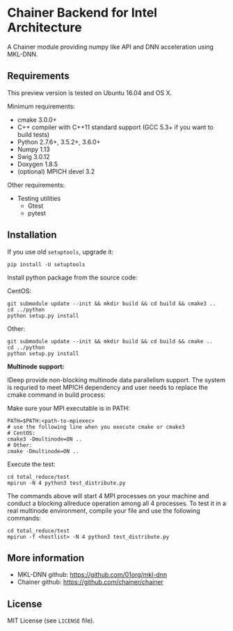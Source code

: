 # Chainer Backend for Intel Architecture

A Chainer module providing numpy like API and DNN acceleration using MKL-DNN.


## Requirements

This preview version is tested on Ubuntu 16.04 and OS X.

Minimum requirements:
- cmake 3.0.0+
- C++ compiler with C++11 standard support (GCC 5.3+ if you want to build tests)
- Python 2.7.6+, 3.5.2+, 3.6.0+
- Numpy 1.13
- Swig 3.0.12
- Doxygen 1.8.5
- (optional) MPICH devel 3.2


Other requirements:
- Testing utilities
  - Gtest
  - pytest

## Installation

If you use old ``setuptools``, upgrade it:

```
pip install -U setuptools
```

Install python package from the source code:

CentOS:
```
git submodule update --init && mkdir build && cd build && cmake3 ..
cd ../python
python setup.py install

```
Other:
```
git submodule update --init && mkdir build && cd build && cmake ..
cd ../python
python setup.py install
```

**Multinode support:**

IDeep provide non-blocking multinode data parallelism support.  The system is requried to meet MPICH dependency and user needs to replace the cmake command in build process:

Make sure your MPI executable is in PATH:

```
PATH=$PATH:<path-to-mpiexec>
# use the following line when you execute cmake or cmake3
# CentOS:
cmake3 -Dmultinode=ON ..
# Other:
cmake -Dmultinode=ON ..
```

Execute the test:
```
cd total_reduce/test
mpirun -N 4 python3 test_distribute.py
```
The commands above will start 4 MPI processes on your machine and conduct a blocking allreduce operation among all 4 processes.  To test it in a real multinode environment, compile your <hostlist> file and use the following commands:
```
cd total_reduce/test
mpirun -f <hostlist> -N 4 python3 test_distribute.py
```

## More information
- MKL-DNN github: https://github.com/01org/mkl-dnn
- Chainer github: https://github.com/chainer/chainer

## License
MIT License (see `LICENSE` file).
